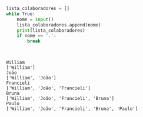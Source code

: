 ```python
lista_colaboradores = []
while True:
    nome = input()
    lista_colaboradores.append(nome)
    print(lista_colaboradores)
    if nome == '.':
        break

        
```

    William
    ['William']
    João
    ['William', 'João']
    Francieli
    ['William', 'João', 'Francieli']
    Bruna
    ['William', 'João', 'Francieli', 'Bruna']
    Paulo
    ['William', 'João', 'Francieli', 'Bruna', 'Paulo']
    


```python

```
